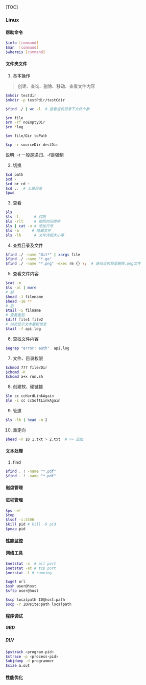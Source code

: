 [TOC]

### Linux

#### 帮助命令

~~~bash
$info [command]
$man  [command]
$whereis [command]
~~~

#### 文件夹文件

1. 基本操作

> 创建、查询、删除、移动、查看文件内容

~~~bash
$mkdir testdir
$mkdir -p testPdir/testCdir

$find ./ | wc -l. # 查看当前目录下文件个数

$rm file
$rm -rf noEmptyDir
$rm *log

$mv file/Dir toPath

$cp -r sourceDir destDir
~~~

说明: -r 一般是递归、-f是强制

2. 切换

~~~bash
$cd path
$cd -
$cd or cd ~
$cd ..  # 上级目录
$pwd
~~~

3. 查看

~~~bash
$ls
$ls -l.      # 权限
$ls -rlt     # 按照时间排序
$ls | cat -n # 添加行号
$ls -a		# 隐藏文件
$ls -lh      # 文件详细大小等 
~~~

4. 查找目录及文件

~~~bash
$find ./ -name "Git*" | xargs file
$find ./ -name "*.go"
$find ./ -name "*.png" -exec rm {} \;  # 递归当前目录删除.png文件
~~~

5. 查看文件内容

~~~bash
$cat -n
$ls -al | more
# 前
$head -1 filename
$head -10 **
# 后
$tail -5 filname
# 查看差别
$diff file1 file2
# 动态显示文本最新信息
$tail -f api.log
~~~

6. 查找文件内容

~~~bash
$egrep "error: auth"  api.log
~~~

7. 文件、目录权限

~~~bash
$chmod 777 file/Dir
$chomd -R 
$chomd a+x run.sh
~~~

8. 创建软、硬链接

~~~bash
$ln cc ccHardLinkAgain
$ln -s cc ccSoftLinkAgain
~~~

9. 管道

~~~bash
$ls -lh | head -n 2
~~~

10. 重定向

~~~bash
$head -n 10 1.txt > 2.txt  # >> 追加
~~~

#### 文本处理

1. find

~~~bash
$find . ! -name "*.pdf"
$find . ! -name "*.pdf"
~~~

#### 磁盘管理

#### 进程管理

~~~bash
$ps -ef
$top
$lsof -i:3306
$kill pid # kill -9 pid
$pmap pid
~~~

#### 性能监控

#### 网络工具

~~~bash
$netstat -a  # all port
$netstat -at # tcp port
$netstat -l	# running

$wget url 
$ssh user@host
$sftp user@host

$scp localpath ID@host:path
$scp -r ID@site:path localpath
~~~

#### 程序调试

##### GBD

##### DLV

~~~bash
$pstrack <program-pid>
$strace -p <process-pid>
$objdump -d programmer
$size a.out
~~~

#### 性能优化

